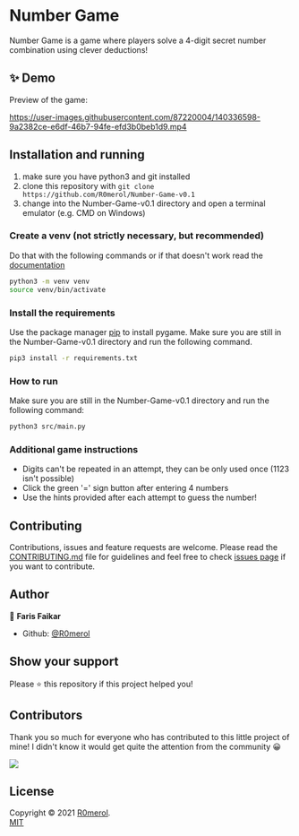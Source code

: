 # Number Game
Number Game is a game where players solve a 4-digit secret number combination using clever deductions!

## ✨ Demo

Preview of the game:

https://user-images.githubusercontent.com/87220004/140336598-9a2382ce-e6df-46b7-94fe-efd3b0beb1d9.mp4

## Installation and running

1. make sure you have python3 and git installed
2. clone this repository with `git clone https://github.com/R0merol/Number-Game-v0.1`
3. change into the Number-Game-v0.1 directory and open a terminal emulator (e.g. CMD on Windows)

### Create a venv (not strictly necessary, but recommended)

Do that with the following commands or if that doesn't work read the [documentation](https://docs.python.org/3/library/venv.html#creating-virtual-environments)

```sh
python3 -m venv venv
source venv/bin/activate
```

### Install the requirements
Use the package manager [pip](https://pypi.org/project/pip/) to install pygame.
Make sure you are still in the Number-Game-v0.1 directory and run the following command.
 
```sh
pip3 install -r requirements.txt
```

### How to run
Make sure you are still in the Number-Game-v0.1 directory and run the following command:

```sh
python3 src/main.py
```

### Additional game instructions
- Digits can't be repeated in an attempt, they can be only used once (1123 isn't possible)
- Click the green '=' sign button after entering 4 numbers
- Use the hints provided after each attempt to guess the number!

## Contributing

Contributions, issues and feature requests are welcome. Please read the [CONTRIBUTING.md](https://github.com/R0merol/Number-Game-v0.1/blob/master/CONTRIBUTING.md) file for guidelines and feel free to check [issues page](https://github.com/R0merol/Number-Game-v0.1/issues) if you want to contribute. 

## Author

👤 **Faris Faikar**

- Github: [@R0merol](https://github.com/R0merol)

## Show your support

Please ⭐️ this repository if this project helped you!

## Contributors
Thank you so much for everyone who has contributed to this little project of mine! I didn't know it would get quite the attention from the community 😀

<a href="https://github.com/R0merol/Number-Game-v0.1/graphs/contributors">
  <img src="https://contrib.rocks/image?repo=R0merol/Number-Game-v0.1" />
</a>

## License

Copyright © 2021 [R0merol](https://github.com/R0merol). <br/>
[MIT](https://choosealicense.com/licenses/mit/)
